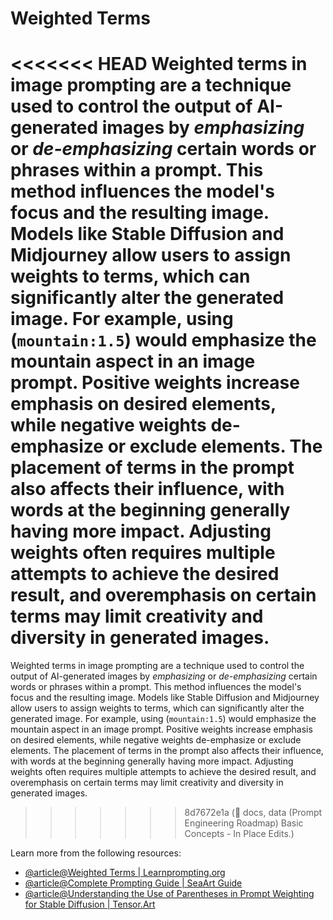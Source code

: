 # Weighted Terms

<<<<<<< HEAD
Weighted terms in image prompting are a technique used to control the output of AI-generated images by _emphasizing_ or _de-emphasizing_ certain words or phrases within a prompt. This method influences the model's focus and the resulting image. Models like Stable Diffusion and Midjourney allow users to assign weights to terms, which can significantly alter the generated image. For example, using (`mountain:1.5`) would emphasize the mountain aspect in an image prompt. Positive weights increase emphasis on desired elements, while negative weights de-emphasize or exclude elements. The placement of terms in the prompt also affects their influence, with words at the beginning generally having more impact. Adjusting weights often requires multiple attempts to achieve the desired result, and overemphasis on certain terms may limit creativity and diversity in generated images.
=======
Weighted terms in image prompting are a technique used to control the output of AI-generated images by _emphasizing_ or _de-emphasizing_ certain words or phrases within a prompt. This method influences the model's focus and the resulting image. Models like Stable Diffusion and Midjourney allow users to assign weights to terms, which can significantly alter the generated image. For example, using (`mountain:1.5`) would emphasize the mountain aspect in an image prompt. Positive weights increase emphasis on desired elements, while negative weights de-emphasize or exclude elements. The placement of terms in the prompt also affects their influence, with words at the beginning generally having more impact. Adjusting weights often requires multiple attempts to achieve the desired result, and overemphasis on certain terms may limit creativity and diversity in generated images. 
>>>>>>> 8d7672e1a (📃 docs, data (Prompt Engineering Roadmap) Basic Concepts - In Place Edits.)

Learn more from the following resources:


- [@article@Weighted Terms | Learnprompting.org](https://learnprompting.org/docs/image_prompting/weighted_terms)
- [@article@Complete Prompting Guide | SeaArt Guide](https://docs.seaart.ai/guide-1/4-parameters/4-6-complete-prompting-guide)
- [@article@Understanding the Use of Parentheses in Prompt Weighting for Stable Diffusion | Tensor.Art](https://tensor.art/articles/736115871065484219)